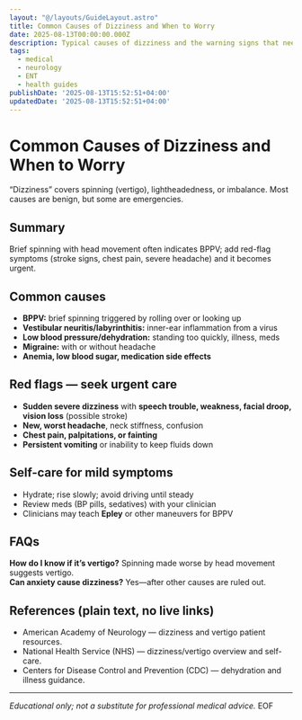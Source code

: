 ```yaml
---
layout: "@/layouts/GuideLayout.astro"
title: Common Causes of Dizziness and When to Worry
date: 2025-08-13T00:00:00.000Z
description: Typical causes of dizziness and the warning signs that need urgent evaluation.
tags:
  - medical
  - neurology
  - ENT
  - health guides
publishDate: '2025-08-13T15:52:51+04:00'
updatedDate: '2025-08-13T15:52:51+04:00'
---
```


# Common Causes of Dizziness and When to Worry

“Dizziness” covers spinning (vertigo), lightheadedness, or imbalance. Most causes are benign, but some are emergencies.

## Summary
Brief spinning with head movement often indicates BPPV; add red-flag symptoms (stroke signs, chest pain, severe headache) and it becomes urgent.

## Common causes
- **BPPV:** brief spinning triggered by rolling over or looking up  
- **Vestibular neuritis/labyrinthitis:** inner-ear inflammation from a virus  
- **Low blood pressure/dehydration:** standing too quickly, illness, meds  
- **Migraine:** with or without headache  
- **Anemia, low blood sugar, medication side effects**

## Red flags — seek urgent care
- **Sudden severe dizziness** with **speech trouble, weakness, facial droop, vision loss** (possible stroke)  
- **New, worst headache**, neck stiffness, confusion  
- **Chest pain, palpitations, or fainting**  
- **Persistent vomiting** or inability to keep fluids down

## Self-care for mild symptoms
- Hydrate; rise slowly; avoid driving until steady  
- Review meds (BP pills, sedatives) with your clinician  
- Clinicians may teach **Epley** or other maneuvers for BPPV

## FAQs
**How do I know if it’s vertigo?** Spinning made worse by head movement suggests vertigo.  
**Can anxiety cause dizziness?** Yes—after other causes are ruled out.

## References (plain text, no live links)
- American Academy of Neurology — dizziness and vertigo patient resources.  
- National Health Service (NHS) — dizziness/vertigo overview and self-care.  
- Centers for Disease Control and Prevention (CDC) — dehydration and illness guidance.  

---
*Educational only; not a substitute for professional medical advice.*
EOF
